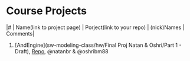 # Course Projects

|# | Name(link to project page) | Porject(link to your repo) | (nick)Names | Comments|

1. [AndEngine](sw-modeling-class/hw/Final Proj Natan & Oshri/Part 1 - Draft), [Repo](https://github.com/natanbr/AndEngine.git), @natanbr & @oshribm88
